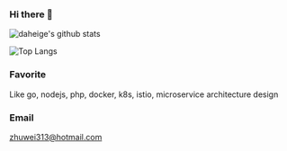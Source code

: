 ### Hi there 👋

![daheige's github stats](https://github-readme-stats.vercel.app/api?username=daheige&count_private=true&show_icons=true&theme=vue)

![Top Langs](https://github-readme-stats.vercel.app/api/top-langs/?username=daheige&theme=vue)

### Favorite

  Like go, nodejs, php, docker, k8s, istio, microservice architecture design
### Email
  
  zhuwei313@hotmail.com
